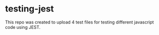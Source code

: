 # testing-jest
This repo was created to upload 4 test files for testing  different javascript code using JEST.